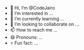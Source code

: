 - 👋 Hi, I’m @CodeJairo
- 👀 I’m interested in ...
- 🌱 I’m currently learning ...
- 💞️ I’m looking to collaborate on ...
- 📫 How to reach me ...
- 😄 Pronouns: ...
- ⚡ Fun fact: ...

<!---
CodeJairo/CodeJairo is a ✨ special ✨ repository because its `README.md` (this file) appears on your GitHub profile.
You can click the Preview link to take a look at your changes.
--->
